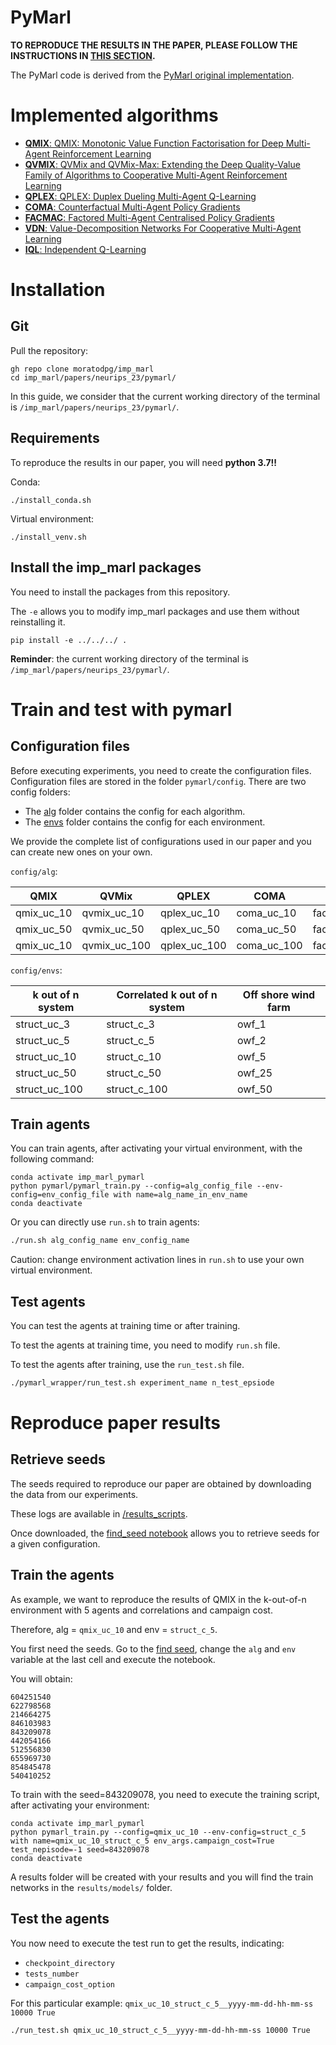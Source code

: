 # PyMarl

**TO REPRODUCE THE RESULTS IN THE PAPER, PLEASE FOLLOW THE INSTRUCTIONS IN [THIS SECTION](#Reproduce-paper-results).**


The PyMarl code is derived from the [PyMarl original implementation](https://github.com/oxwhirl/pymarl).

# Implemented algorithms

- [**QMIX**: QMIX: Monotonic Value Function Factorisation for Deep Multi-Agent Reinforcement Learning](https://arxiv.org/abs/1803.11485)
- [**QVMIX**: QVMix and QVMix-Max: Extending the Deep Quality-Value Family of Algorithms to Cooperative Multi-Agent Reinforcement Learning](https://arxiv.org/abs/2012.12062)
- [**QPLEX**: QPLEX: Duplex Dueling Multi-Agent Q-Learning](https://arxiv.org/abs/2008.01062)
- [**COMA**: Counterfactual Multi-Agent Policy Gradients](https://arxiv.org/abs/1705.08926)
- [**FACMAC**: Factored Multi-Agent Centralised Policy Gradients](https://arxiv.org/abs/2003.06709)
- [**VDN**: Value-Decomposition Networks For Cooperative Multi-Agent Learning](https://arxiv.org/abs/1706.05296) 
- [**IQL**: Independent Q-Learning](https://arxiv.org/abs/1511.08779)

# Installation
## Git

Pull the repository:
```
gh repo clone moratodpg/imp_marl
cd imp_marl/papers/neurips_23/pymarl/
```

In this guide, we consider that the current working directory of the terminal is `/imp_marl/papers/neurips_23/pymarl/`.

## Requirements
To reproduce the results in our paper, you will need **python 3.7!!**

Conda:
```
./install_conda.sh
```

Virtual environment:
```
./install_venv.sh
```

## Install the imp_marl packages

You need to install the packages from this repository.

The `-e` allows you to modify imp_marl packages and use them without reinstalling it.

```
pip install -e ../../../ .
```
**Reminder**: the current working directory of the terminal is `/imp_marl/papers/neurips_23/pymarl/`.

# Train and test with pymarl
## Configuration files
Before executing experiments, you need to create the configuration files.
Configuration files are stored in the folder `pymarl/config`.
There are two config folders:
- The [alg](pymarl/config/alg) folder contains the config for each algorithm.
- The [envs](config/envs) folder contains the config for each environment.

We provide the complete list of configurations used in our paper and you can create new ones on your own.

`config/alg`:

| QMIX       | QVMix        | QPLEX       |   COMA        | FACMAC      | IQL            | DQN      |
|------------|--------------|-------------|---------------|-------------|----------------|----------|
| qmix_uc_10 | qvmix_uc_10  | qplex_uc_10 | coma_uc_10    | facmac_uc_10 | iql_uc_10      | dqn_uc_3 |
| qmix_uc_50 | qvmix_uc_50  | qplex_uc_50 | coma_uc_50    | facmac_uc_50 | iql_uc_50      | dqn_uc_5 |
| qmix_uc_10 | qvmix_uc_100 | qplex_uc_100| coma_uc_100   | facmac_uc_100| iql_uc_100     | /        |

`config/envs`:

| k out of n system | Correlated k out of n system | Off shore wind farm |
|-------------------|------------------------------|---------------------|
| struct_uc_3       | struct_c_3                   | owf_1               |
| struct_uc_5       | struct_c_5                   | owf_2               |
| struct_uc_10      | struct_c_10                  | owf_5               |
| struct_uc_50      | struct_c_50                  | owf_25              |
| struct_uc_100     | struct_c_100                 | owf_50              |

## Train agents

You can train agents, after activating your virtual environment, with the following command:

```
conda activate imp_marl_pymarl
python pymarl/pymarl_train.py --config=alg_config_file --env-config=env_config_file with name=alg_name_in_env_name
conda deactivate
```
Or you can directly use `run.sh` to train agents:

```bash
./run.sh alg_config_name env_config_name
```
Caution: change environment activation lines in `run.sh` to use your own virtual environment.

## Test agents
You can test the agents at training time or after training.

To test the agents at training time, you need to modify `run.sh` file.

To test the agents after training, use the `run_test.sh` file.

```bash
./pymarl_wrapper/run_test.sh experiment_name n_test_epsiode
```

# Reproduce paper results

## Retrieve seeds

The seeds required to reproduce our paper are obtained by downloading the data from our experiments.

These logs are available in [/results_scripts](imp_marl/papers/neurips_23/results_scripts/).

Once downloaded, the [find_seed notebook](imp_marl/papers/neurips_23/results_scripts/find_seed.ipynb) allows you to retrieve seeds for a given configuration. 
 
## Train the agents
As example, we want to reproduce the results of QMIX in the k-out-of-n environment with 5 agents and correlations and campaign cost.

Therefore, alg = `qmix_uc_10` and env = `struct_c_5`.

You first need the seeds. Go to the [find seed](imp_marl/papers/neurips_23/results_scripts/find_seed.ipynb), change the `alg` and `env` variable at the last cell and execute the notebook.

You will obtain:

```
604251540
622798568
214664275
846103983
843209078
442054166
512556830
655969730
854845478
540410252
```

To train with the seed=843209078, you need to execute the training script, after activating your environment:

```
conda activate imp_marl_pymarl
python pymarl_train.py --config=qmix_uc_10 --env-config=struct_c_5 with name=qmix_uc_10_struct_c_5 env_args.campaign_cost=True test_nepisode=-1 seed=843209078 
conda deactivate
```
A results folder will be created with your results and you will find the train networks in the `results/models/` folder.

## Test the agents

You now need to execute the test run to get the results, indicating:
- `checkpoint_directory` 
- `tests_number` 
- `campaign_cost_option` 

For this particular example: `qmix_uc_10_struct_c_5__yyyy-mm-dd-hh-mm-ss 10000 True`

```
./run_test.sh qmix_uc_10_struct_c_5__yyyy-mm-dd-hh-mm-ss 10000 True
```
